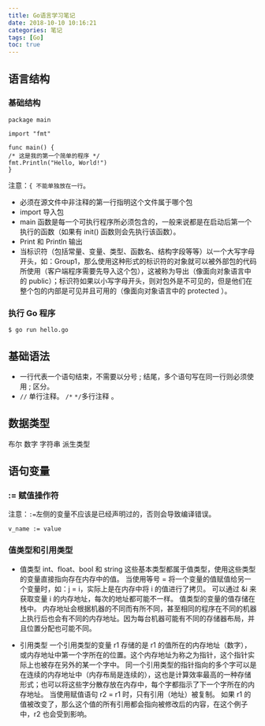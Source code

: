 ```yaml
---
title: Go语言学习笔记
date: 2018-10-10 10:16:21
categories: 笔记
tags: [Go]
toc: true
---
```


## 语言结构
### 基础结构
```
package main

import "fmt"

func main() {
/* 这是我的第一个简单的程序 */
fmt.Println("Hello, World!")
}
```
注意：`{ 不能单独放在一行`。
<!--more-->
* 必须在源文件中非注释的第一行指明这个文件属于哪个包
* import 导入包
* main 函数是每一个可执行程序所必须包含的，一般来说都是在启动后第一个执行的函数（如果有 init() 函数则会先执行该函数）。
* Print 和 Println 输出
* 当标识符（包括常量、变量、类型、函数名、结构字段等等）以一个大写字母开头，如：Group1，那么使用这种形式的标识符的对象就可以被外部包的代码所使用（客户端程序需要先导入这个包），这被称为导出（像面向对象语言中的 public）；标识符如果以小写字母开头，则对包外是不可见的，但是他们在整个包的内部是可见并且可用的（像面向对象语言中的 protected ）。

### 执行 Go 程序
```
$ go run hello.go
```

## 基础语法
* 一行代表一个语句结束，不需要以分号 ; 结尾，多个语句写在同一行则必须使用 ; 区分。
*  `//` 单行注释。 `/*`  `*/`多行注释 。

## 数据类型
布尔
数字
字符串
派生类型

## 语句变量
###  := 赋值操作符
注意：`:=`左侧的变量不应该是已经声明过的，否则会导致编译错误。
```
v_name := value
```

### 值类型和引用类型
* 值类型
int、float、bool 和 string 这些基本类型都属于值类型，使用这些类型的变量直接指向存在内存中的值。
当使用等号 = 将一个变量的值赋值给另一个变量时，如：j = i，实际上是在内存中将 i 的值进行了拷贝。
可以通过 &i 来获取变量 i 的内存地址，每次的地址都可能不一样。
值类型的变量的值存储在栈中。
内存地址会根据机器的不同而有所不同，甚至相同的程序在不同的机器上执行后也会有不同的内存地址。因为每台机器可能有不同的存储器布局，并且位置分配也可能不同。

* 引用类型
一个引用类型的变量 r1 存储的是 r1 的值所在的内存地址（数字），或内存地址中第一个字所在的位置。这个内存地址为称之为指针，这个指针实际上也被存在另外的某一个字中。
同一个引用类型的指针指向的多个字可以是在连续的内存地址中（内存布局是连续的），这也是计算效率最高的一种存储形式；也可以将这些字分散存放在内存中，每个字都指示了下一个字所在的内存地址。
当使用赋值语句 r2 = r1 时，只有引用（地址）被复制。
如果 r1 的值被改变了，那么这个值的所有引用都会指向被修改后的内容，在这个例子中，r2 也会受到影响。


